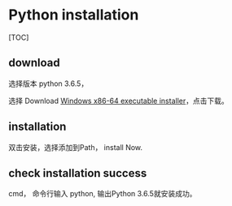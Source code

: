 # Python installation

[TOC]

## download

选择版本 python 3.6.5，

选择 Download [Windows x86-64 executable installer](https://www.python.org/ftp/python/3.6.5/python-3.6.5-amd64.exe)，点击下载。

## installation

双击安装，选择添加到Path， install Now.

## check installation success

cmd， 命令行输入 python, 输出Python 3.6.5就安装成功。